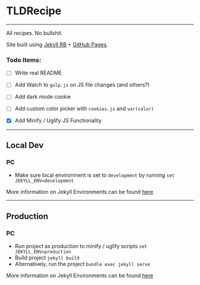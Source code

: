 # TLDRecipe
---
All recipes. No bullshit.

Site built using [Jekyll RB](https://jekyllrb.com/) + [GitHub Pages](https://pages.github.com/).


### Todo Items:
- [ ] Write real README
- [ ] Add Watch to `gulp.js` on JS file changes (and others?)
- [ ] Add dark mode cookie
- [ ] Add custom color picker with `cookies.js` and `var(color)`
- [x] Add Minify / Uglify JS Functionality


---
## Local Dev
### PC
- Make sure local environment is set to `development` by running `set JEKYLL_ENV=development`

More information on Jekyll Environments can be found [here](https://jekyllrb.com/docs/configuration/environments/)

---
## Production
### PC
- Run project as production to minify / uglify scripts `set JEKYLL_ENV=production`
- Build project `jekyll build`
- Alternatively, run the project `bundle exec jekyll serve`

More information on Jekyll Environments can be found [here](https://jekyllrb.com/docs/configuration/environments/)
